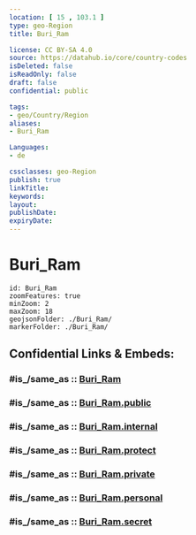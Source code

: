```yaml
---
location: [ 15 , 103.1 ] 
type: geo-Region
title: Buri_Ram

license: CC BY-SA 4.0
source: https://datahub.io/core/country-codes
isDeleted: false
isReadOnly: false
draft: false
confidential: public

tags:
- geo/Country/Region
aliases:
- Buri_Ram

Languages:
- de

cssclasses: geo-Region
publish: true
linkTitle: 
keywords: 
layout: 
publishDate: 
expiryDate: 
---
```


# Buri_Ram

```leaflet
id: Buri_Ram
zoomFeatures: true 
minZoom: 2 
maxZoom: 18
geojsonFolder: ./Buri_Ram/
markerFolder: ./Buri_Ram/
```


## Confidential Links & Embeds: 

### #is_/same_as :: [Buri_Ram](/_Standards/Earth/Continent/Asia/Asia~South~East/Thailand/Provinces~Thailand/Buri_Ram.md) 

### #is_/same_as :: [Buri_Ram.public](/_public/Earth/Continent/Asia/Asia~South~East/Thailand/Provinces~Thailand/Buri_Ram.public.md) 

### #is_/same_as :: [Buri_Ram.internal](/_internal/Earth/Continent/Asia/Asia~South~East/Thailand/Provinces~Thailand/Buri_Ram.internal.md) 

### #is_/same_as :: [Buri_Ram.protect](/_protect/Earth/Continent/Asia/Asia~South~East/Thailand/Provinces~Thailand/Buri_Ram.protect.md) 

### #is_/same_as :: [Buri_Ram.private](/_private/Earth/Continent/Asia/Asia~South~East/Thailand/Provinces~Thailand/Buri_Ram.private.md) 

### #is_/same_as :: [Buri_Ram.personal](/_personal/Earth/Continent/Asia/Asia~South~East/Thailand/Provinces~Thailand/Buri_Ram.personal.md) 

### #is_/same_as :: [Buri_Ram.secret](/_secret/Earth/Continent/Asia/Asia~South~East/Thailand/Provinces~Thailand/Buri_Ram.secret.md)

